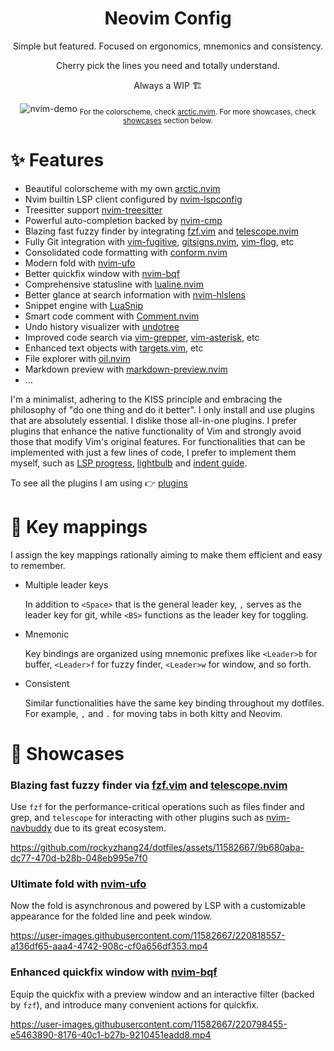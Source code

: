 <div align="center">

# Neovim Config

Simple but featured. Focused on ergonomics, mnemonics and consistency.

Cherry pick the lines you need and totally understand.

Always a WIP 🏗

![nvim-demo](https://user-images.githubusercontent.com/11582667/220524725-08513f05-2190-49e1-8fba-2483896fd75f.png)
  <sub>For the colorscheme, check [arctic.nvim](https://github.com/rockyzhang24/arctic.nvim). For more showcases, check [showcases](https://github.com/rockyzhang24/dotfiles/tree/master/.config/nvim#-showcases) section below.</sub>

</div>

# ✨ Features

* Beautiful colorscheme with my own [arctic.nvim](https://github.com/rockyzhang24/arctic.nvim)
* Nvim builtin LSP client configured by [nvim-lspconfig](https://github.com/neovim/nvim-lspconfig)
* Treesitter support [nvim-treesitter](https://github.com/nvim-treesitter/nvim-treesitter)
* Powerful auto-completion backed by [nvim-cmp](https://github.com/hrsh7th/nvim-cmp)
* Blazing fast fuzzy finder by integrating [fzf.vim](https://github.com/junegunn/fzf.vim) and [telescope.nvim](https://github.com/nvim-telescope/telescope.nvim)
* Fully Git integration with [vim-fugitive](https://github.com/tpope/vim-fugitive), [gitsigns.nvim](https://github.com/lewis6991/gitsigns.nvim), [vim-flog](https://github.com/rbong/vim-flog), etc
* Consolidated code formatting with [conform.nvim](https://github.com/stevearc/conform.nvim)
* Modern fold with [nvim-ufo](https://github.com/kevinhwang91/nvim-ufo)
* Better quickfix window with [nvim-bqf](https://github.com/kevinhwang91/nvim-bqf)
* Comprehensive statusline with [lualine.nvim](https://github.com/nvim-lualine/lualine.nvim)
* Better glance at search information with [nvim-hlslens](https://github.com/kevinhwang91/nvim-hlslens)
* Snippet engine with [LuaSnip](https://github.com/L3MON4D3/LuaSnip)
* Smart code comment with [Comment.nvim](https://github.com/numToStr/Comment.nvim)
* Undo history visualizer with [undotree](https://github.com/mbbill/undotree)
* Improved code search via [vim-grepper](https://github.com/mhinz/vim-grepper), [vim-asterisk](https://github.com/haya14busa/vim-asterisk), etc
* Enhanced text objects with [targets.vim](https://github.com/wellle/targets.vim), etc
* File explorer with [oil.nvim](https://github.com/stevearc/oil.nvim)
* Markdown preview with [markdown-preview.nvim](https://github.com/iamcco/markdown-preview.nvim)
* ...

I'm a minimalist, adhering to the KISS principle and embracing the philosophy of "do one thing and do it better". I only install and use plugins that are absolutely essential. I dislike those all-in-one plugins. I prefer plugins that enhance the native functionality of Vim and strongly avoid those that modify Vim's original features. For functionalities that can be implemented with just a few lines of code, I prefer to implement them myself, such as [LSP progress](./lua/rockyz/lsp/progress.lua), [lightbulb](./lua/rockyz/lsp/lightbulb.lua) and [indent guide](./lua/rockyz/autocmds.lua).

To see all the plugins I am using 👉 [plugins](./viml/plugins.vim)

# 🚀 Key mappings

I assign the key mappings rationally aiming to make them efficient and easy to remember.

* Multiple leader keys

  In addition to `<Space>` that is the general leader key, `,` serves as the leader key for git, while `<BS>` functions as the leader key for toggling.

* Mnemonic

  Key bindings are organized using mnemonic prefixes like `<Leader>b` for buffer, `<Leader>f` for fuzzy finder, `<Leader>w` for window, and so forth.

* Consistent

  Similar functionalities have the same key binding throughout my dotfiles. For example, `,` and `.` for moving tabs in both kitty and Neovim.

# 🎪 Showcases

### Blazing fast fuzzy finder via [fzf.vim](https://github.com/junegunn/fzf.vim) and [telescope.nvim](https://github.com/nvim-telescope/telescope.nvim)

Use `fzf` for the performance-critical operations such as files finder and grep, and `telescope` for interacting with other plugins such as [nvim-navbuddy](https://github.com/SmiteshP/nvim-navbuddy) due to its great ecosystem.

https://github.com/rockyzhang24/dotfiles/assets/11582667/9b680aba-dc77-470d-b28b-048eb995e7f0

### Ultimate fold with [nvim-ufo](https://github.com/kevinhwang91/nvim-ufo)

Now the fold is asynchronous and powered by LSP with a customizable appearance for the folded line and peek window.

https://user-images.githubusercontent.com/11582667/220818557-a136df65-aaa4-4742-908c-cf0a656df353.mp4

### Enhanced quickfix window with [nvim-bqf](https://github.com/kevinhwang91/nvim-bqf)

Equip the quickfix with a preview window and an interactive filter (backed by `fzf`), and introduce many convenient actions for quickfix.

https://user-images.githubusercontent.com/11582667/220798455-e5463890-8176-40c1-b27b-9210451eadd8.mp4
